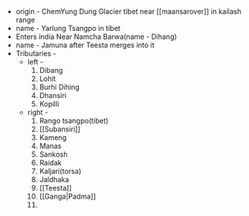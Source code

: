 - origin - ChemYung Dung Glacier tibet near [[maansarover]] in kailash range
- name - Yarlung Tsangpo in tibet
- Enters india Near Namcha Barwa(name - Dihang)
- name - Jamuna after Teesta merges into it
- Tributaries - 
	- left - 
		1. Dibang
		2. Lohit
		3. Burhi Dihing
		4. Dhansiri
		5. Kopilli
	- right - 
		1. Rango tsangpo(tibet)
		2. [[Subansiri]]
		3. Kameng
		4. Manas
		5. Sankosh
		6. Raidak
		7. Kaljari(torsa)
		8. Jaldhaka
		9. [[Teesta]]
		10. [[Ganga|Padma]]
		11. 